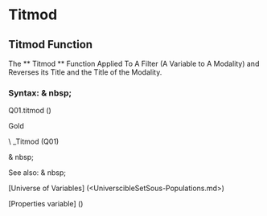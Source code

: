 # Titmod

## Titmod Function

The ** Titmod ** Function Applied To A Filter (A Variable to A Modality) and Reverses its Title and the Title of the Modality.

### Syntax: & nbsp;

Q01.titmod ()

Gold

\ _Titmod (Q01)

& nbsp;

See also: & nbsp;

[Universe of Variables] (<UniverscibleSetSous-Populations.md>)

[Properties variable] (<modify the owner ofvariable.md>)